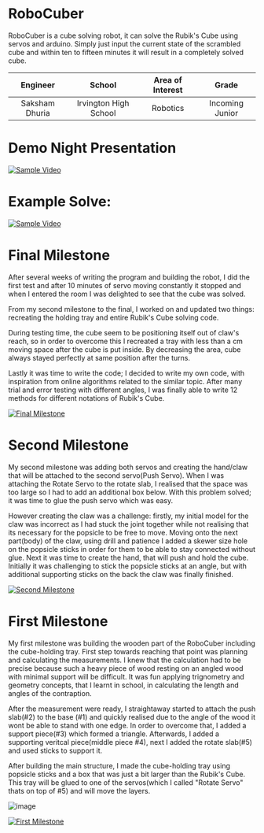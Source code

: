 # RoboCuber
RoboCuber is a cube solving robot, it can solve the Rubik's Cube using servos and arduino. Simply just input the current state of the scrambled cube and within ten to fifteen minutes it will result in a completely solved cube. 

| **Engineer** | **School** | **Area of Interest** | **Grade** |
|:--:|:--:|:--:|:--:|
| Saksham Dhuria | Irvington High School | Robotics | Incoming Junior
# Demo Night Presentation
[![Sample Video](https://i.ytimg.com/vi/kHVGapM-vSY/hqdefault.jpg?sqp=-oaymwEjCOADEI4CSFryq4qpAxUIARUAAAAAGAElAADIQj0AgKJDeAE=&rs=AOn4CLBkQ5r1bpcqcy4QKx75fmcQbm1BTg)](https://youtu.be/kHVGapM-vSY)

# Example Solve:

[![Sample Video](https://i.ytimg.com/vi/o328AWIkfyE/hqdefault.jpg?sqp=-oaymwEjCNACELwBSFryq4qpAxUIARUAAAAAGAElAADIQj0AgKJDeAE=&rs=AOn4CLBDlUR0pKG9Aldw0PEFASuvgmEpLg)](https://youtu.be/o328AWIkfyE)
  
# Final Milestone
After several weeks of writing the program and building the robot, I did the first test and after 10 minutes of servo moving constantly it stopped and when I entered the room I was delighted to see that the cube was solved. 

From my second milestone to the final, I worked on and updated two things: recreating the holding tray and entire Rubik's Cube solving code. 

During testing time, the cube seem to be positioning itself out of claw's reach, so in order to overcome this I recreated a tray with less than a cm moving space after the cube is put inside.  By decreasing the area, cube always stayed perfectly at same position after the turns. 

Lastly it was time to write the code; I decided to write my own code, with inspiration from online algorithms related to the similar topic. After many trial and error testing with different angles, I was finally able to write 12 methods for different notations of Rubik's Cube. 
 
[![Final Milestone](https://i.ytimg.com/vi/KYL1lSGx18s/hq720.jpg?sqp=-oaymwEXCNAFEJQDSFryq4qpAwkIARUAAIhCGAE=&rs=AOn4CLCK1gTBsmnueIVC0NtPNtyhExgE3w)](https://youtu.be/KYL1lSGx18s)

# Second Milestone
My second milestone was adding both servos and creating the hand/claw that will be attached to the second servo(Push Servo). When I was attaching the Rotate Servo to the rotate slab, I realised that the space was too large so I had to add an additional box below. With this problem solved; it was time to glue the push servo which was easy. 

However creating the claw was a challenge: firstly, my initial model for the claw was incorrect as I had stuck the joint together while not realising that its necessary for the popsicle to be free to move. Moving onto the next part(body) of the claw, using drill and patience I added a skewer size hole on the popsicle sticks in order for them to be able to stay connected without glue. Next it was time to create the hand, that will push and hold the cube. Initially it was challenging to stick the popsicle sticks at an angle, but with additional supporting sticks on the back the claw was finally finished.  


[![Second Milestone](https://i.ytimg.com/vi/asTmF8wcKyU/hq720.jpg?sqp=-oaymwEXCNAFEJQDSFryq4qpAwkIARUAAIhCGAE=&rs=AOn4CLDT7UgDVbwvtSaEW7q1e-ysJnnF5A)](https://youtu.be/asTmF8wcKyU)
# First Milestone
  
My first milestone was building the wooden part of the RoboCuber including the cube-holding tray. First step towards reaching that point was planning and calculating the measurements. I knew that the calculation had to be precise because such a heavy piece of wood resting on an angled wood with minimal support will be difficult. It was fun applying trignometry and geometry concepts, that I learnt in school, in calculating the length and angles of the contraption.

After the measurement were ready, I straightaway started to attach the push slab(#2) to the base (#1) and quickly realised due to the angle of the wood it wont be able to stand with one edge. In order to overcome that, I added a support piece(#3) which formed a triangle. Afterwards, I added a supporting veritcal piece(middle piece #4), next I added the rotate slab(#5) and used sticks to support it. 

After building the main structure, I made the cube-holding tray using popsicle sticks and a box that was just a bit larger than the Rubik's Cube. This tray will be glued to one of the servos(which I called "Rotate Servo" thats on top of #5) and will move the layers. 

![image](https://user-images.githubusercontent.com/86132593/128665103-fb60c96d-fbab-4a11-b073-ac04866be53d.png)


[![First Milestone](https://i.ytimg.com/vi/2Qp_IZL8vgk/hqdefault.jpg?sqp=-oaymwEjCOADEI4CSFryq4qpAxUIARUAAAAAGAElAADIQj0AgKJDeAE=&rs=AOn4CLAL4n_qyV4U2xSRf1Rns6pwfR3qVA)](https://youtu.be/2Qp_IZL8vgk)


